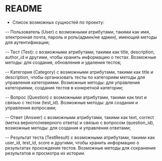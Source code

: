 # README

* Список возможных сущностей по проекту:

-- Пользователь (User) с возможными атрибутами, такими как имя, электронная почта, пароль и роль(админ/не админ), имеющий методы для аутентификации;

-- Тест (Test): с возможными атрибутами, такими как title, description, author_id и другими, чтобы хранить информацию о тестах. 
Возможные методы: для создания, обновления и удаления тестов;

-- Категория (Category) с возможными атрибутами, такими как title и description, чтобы организовать тесты по категориям методы для управления 
категориями. Возможные методы: для управления категориями, создания тестов в конкретной категории;

-- Вопрос (Question) с возможными атрибутами, такими как text и связью с тестом (test_id). Возможные методы: для создания и управления вопросами;

-- Ответ (Answer) с возможными атрибутами, такими как text, correct (метка верного/неверного ответа) и связью с вопросом (question_id), возможные 
методы: для создания и управления ответами;

-- Результат теста (TestResult) с возможными атрибутами, такими как user_id, test_id, score и другими, чтобы хранить информацию о результатах 
прохождения тестов. Возможные методы для сохранения результатов и просмотра их истории.
